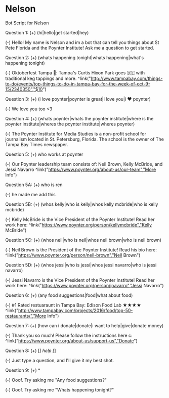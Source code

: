 # Nelson
Bot Script for Nelson

Question 1:
(+) (hi|hello|get started|hey)

(-) Hello! My name is Nelson and im a bot that can tell you things about St Pete Florida and the Poynter Institute! Ask me a question to get started.

Question 2:
(+) (whats happening tonight|whats happening|what's happening tonight)

(-) Oktoberfest Tampa 🍺: Tampa's Curtis Hixon Park goes 🇩🇪 with traditional keg tappings and more. ^link("http://www.tampabay.com/things-to-do/events/top-things-to-do-in-tampa-bay-for-the-week-of-oct-9-15/2340350","$10") 

Question 3:
(+) (i love poynter|poynter is great|i love you|i ❤️ poynter)

(-) We love you too <3

Question 4:
(+) (whats poynter|whats the poynter institute|where is the poynter institute|wheres the poynter institute|wheres poynter)

(-) The Poynter Institute for Media Studies is a non-profit school for journalism located in St. Petersburg, Florida. The school is the owner of The Tampa Bay Times newspaper.

Question 5:
(+) who works at poynter

(-) Our Poynter leadership team consists of: Neil Brown, Kelly McBride, and Jessi Navarro  ^link("https://www.poynter.org/about-us/our-team","More Info")

Question 5A:
(+) who is ren

(-) he made me add this

Question 5B:
(+) (whos kelly|who is kelly|whos kelly mcbride|who is kelly mcbride)

(-) Kelly McBride is the Vice President of the Poynter Institute! Read her work here:  ^link("https://www.poynter.org/person/kellymcbride","Kelly McBride")

Question 5C:
(+) (whos neil|who is neil|whos neil brown|who is neil brown)

(-) Neil Brown is the President of the Poynter Institute! Read his bio here:  ^link("https://www.poynter.org/person/neil-brown","Neil Brown")

Question 5D:
(+) (whos jessi|who is jessi|whos jessi navarro|who is jessi navarro)

(-) Jessi Navarro is the Vice President of the Poynter Institute! Read her work here:  ^link("https://www.poynter.org/person/jnavarro","Jessi Navarro")

Question 6:
(+) (any food suggestions|food|what about food)

(-) #1 Rated restuaraunt in Tampa Bay: Edison Food Lab ★★★★  ^link("http://www.tampabay.com/projects/2016/food/top-50-restaurants/","More Info")

Question 7:
(+) (how can i donate|donate|i want to help|give|donate money)

(-) Thank you so much!  Please follow the instructions here c: ^link("https://www.poynter.org/about-us/support-us","Donate")

Question 8:
(+) [*] help [*]

(-) Just type a question, and I'll give it my best shot.

Question 9:
(+) *

(-) Ooof. Try asking me "Any food suggestions?"

(-) Ooof. Try asking me "Whats happening tonight?"

